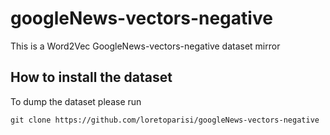 # googleNews-vectors-negative
This is a Word2Vec GoogleNews-vectors-negative dataset mirror
## How to install the dataset
To dump the dataset please run
```
git clone https://github.com/loretoparisi/googleNews-vectors-negative
```
